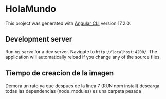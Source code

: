 # HolaMundo

This project was generated with [Angular CLI](https://github.com/angular/angular-cli) version 17.2.0.

## Development server

Run `ng serve` for a dev server. Navigate to `http://localhost:4200/`. The application will automatically reload if you change any of the source files.

## Tiempo de creacion de la imagen
Demora un rato ya que despues de la linea 7 (RUN npm install) descarga todas las dependencias (node_modules) es una carpeta pesada